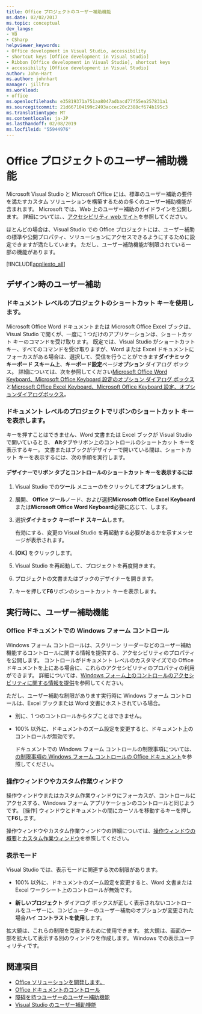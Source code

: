 ```yaml
---
title: Office プロジェクトのユーザー補助機能
ms.date: 02/02/2017
ms.topic: conceptual
dev_langs:
- VB
- CSharp
helpviewer_keywords:
- Office development in Visual Studio, accessibility
- shortcut keys [Office development in Visual Studio]
- Ribbon [Office development in Visual Studio], shortcut keys
- accessibility [Office development in Visual Studio]
author: John-Hart
ms.author: johnhart
manager: jillfra
ms.workload:
- office
ms.openlocfilehash: e35819371a751aa8047adbacd77f55ea257831a1
ms.sourcegitcommit: 21d667104199c2493accec20c2388cf674b195c3
ms.translationtype: MT
ms.contentlocale: ja-JP
ms.lasthandoff: 02/08/2019
ms.locfileid: "55944976"
---
```

# <a name="accessibility-in-office-projects"></a>Office プロジェクトのユーザー補助機能

Microsoft Visual Studio と Microsoft Office には、標準のユーザー補助の要件を満たすカスタム ソリューションを構築するための多くのユーザー補助機能が含まれます。 Microsoft では、Web 上のユーザー補助のガイドラインを公開します。 詳細については、、[アクセシビリティ web サイト](http://go.microsoft.com/fwlink/?LinkID=37113)を参照してください。

ほとんどの場合は、Visual Studio での Office プロジェクトには、ユーザー補助の標準や公開プロパティ、ソリューションにアクセスできるようにするために設定できますが満たしています。 ただし、ユーザー補助機能が制限されている一部の機能があります。

[!INCLUDE[appliesto_all](../vsto/includes/appliesto-all-md.md)]

## <a name="accessibility-at-design-time"></a>デザイン時のユーザー補助

### <a name="use-shortcut-keys-in-document-level-projects"></a>ドキュメント レベルのプロジェクトのショートカット キーを使用します。
 Microsoft Office Word ドキュメントまたは Microsoft Office Excel ブックは、Visual Studio で開くが、一度に 1 つだけのアプリケーションは、ショートカット キーのコマンドを受け取ります。 既定では、Visual Studio がショートカット キー、すべてのコマンドを受け取りますが、Word または Excel ドキュメントにフォーカスがある場合は、選択して、受信を行うことができます**ダイナミック キーボード スキーム**上、**キーボード設定**ページ**オプション** ダイアログ ボックス。 詳細については、次を参照してください[Microsoft Office Word Keyboard、Microsoft Office Keyboard 設定のオプション ダイアログ ボックス](../vsto/microsoft-office-word-keyboard-microsoft-office-keyboard-settings-options-dialog-box.md)と[Microsoft Office Excel Keyboard、Microsoft Office Keyboard 設定、オプションダイアログボックス](../vsto/microsoft-office-excel-keyboard-microsoft-office-keyboard-settings-options-dialog-box.md)。

### <a name="display-shortcut-keys-for-the-ribbon-in-document-level-projects"></a>ドキュメント レベルのプロジェクトでリボンのショートカット キーを表示します。
 キーを押すことはできません、Word 文書または Excel ブックが Visual Studio で開いているとき、 **Alt**タブやリボン上のコントロールのショートカット キーを表示するキー。 文書またはブックがデザイナーで開いている間は、ショートカット キーを表示するには、次の手順を実行します。

#### <a name="to-view-shortcut-keys-for-ribbon-tabs-and-controls-in-the-designer"></a>デザイナーでリボン タブとコントロールのショートカット キーを表示するには

1.  Visual Studio での**ツール** メニューのをクリックして**オプション**します。

2.  展開、 **Office ツール**ノード、および選択**Microsoft Office Excel Keyboard**または**Microsoft Office Word Keyboard**必要に応じて、します。

3.  選択**ダイナミック キーボード スキーム**します。

     有効にする、変更の Visual Studio を再起動する必要があるかを示すメッセージが表示されます。

4.  **[OK]** をクリックします。

5.  Visual Studio を再起動して、プロジェクトを再度開きます。

6.  プロジェクトの文書またはブックのデザイナーを開きます。

7.  キーを押して**F6**リボンのショートカット キーを表示します。

## <a name="accessibility-at-runtime"></a>実行時に、ユーザー補助機能

### <a name="windows-forms-controls-on-office-documents"></a>Office ドキュメントでの Windows フォーム コントロール
 Windows フォーム コントロールは、スクリーン リーダーなどのユーザー補助機能するコントロールに関する情報を提供する、アクセシビリティのプロパティを公開します。 コントロールがドキュメント レベルのカスタマイズでの Office ドキュメントを上にある場合に、これらのアクセシビリティのプロパティの利用ができます。 詳細については、[Windows フォーム上のコントロールのアクセシビリティに関する情報を提供](/dotnet/framework/winforms/controls/providing-accessibility-information-for-controls-on-a-windows-form)を参照してください。

 ただし、ユーザー補助な制限があります実行時に Windows フォーム コントロールは、Excel ブックまたは Word 文書にホストされている場合。

- 別に、1 つのコントロールからタブことはできません。

- 100% 以外に、ドキュメントのズーム設定を変更すると、ドキュメント上のコントロールが無効です。

  ドキュメントでの Windows フォーム コントロールの制限事項については、[の制限事項の Windows フォーム コントロールの Office ドキュメント](../vsto/limitations-of-windows-forms-controls-on-office-documents.md)を参照してください。

### <a name="actions-panes-and-custom-task-panes"></a>操作ウィンドウやカスタム作業ウィンドウ
 操作ウィンドウまたはカスタム作業ウィンドウにフォーカスが、コントロールにアクセスする、Windows フォーム アプリケーションのコントロールと同じようです。 [操作] ウィンドウとドキュメントの間にカーソルを移動するキーを押して**F6**します。

 操作ウィンドウやカスタム作業ウィンドウの詳細については、[操作ウィンドウの概要](../vsto/actions-pane-overview.md)と[カスタム作業ウィンドウ](../vsto/custom-task-panes.md)を参照してください。

### <a name="display-modes"></a>表示モード

Visual Studio では、表示モードに関連する次の制限があります。

- 100% 以外に、ドキュメントのズーム設定を変更すると、Word 文書または Excel ワークシート上のコントロールが無効です。

- **新しいプロジェクト** ダイアログ ボックスが正しく表示されないコントロールをユーザーに、コンピューターのユーザー補助のオプションが変更された場合**ハイ コントラストを使用**します。

拡大鏡は、これらの制限を克服するために使用できます。 拡大鏡は、画面の一部を拡大して表示する別のウィンドウを作成します。 Windows での表示ユーティリティです。

## <a name="see-also"></a>関連項目

- [Office ソリューションを開発します。](../vsto/developing-office-solutions.md)
- [Office ドキュメントのコントロール](../vsto/controls-on-office-documents.md)
- [障碍を持つユーザーのユーザー補助機能](../ide/reference/accessibility-for-people-with-disabilities.md)
- [Visual Studio のユーザー補助機能](../ide/reference/accessibility-features-of-visual-studio.md)